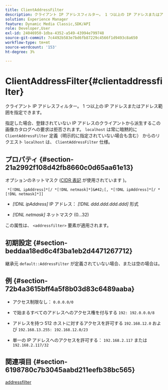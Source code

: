 ```yaml
---
title: ClientAddressFilter
description: クライアント IP アドレスフィルター。 1 つ以上の IP アドレスまたはアドレス範囲を指定できます。
solution: Experience Manager
feature: Dynamic Media Classic,SDK/API
role: Developer,User
exl-id: 24046950-1dba-4352-a549-43994e799748
source-git-commit: 7c4492b583e7bd6fb87229c4566f1d9493c8a650
workflow-type: tm+mt
source-wordcount: '153'
ht-degree: 3%

---
```


# ClientAddressFilter{#clientaddressfilter}

クライアント IP アドレスフィルター。 1 つ以上の IP アドレスまたはアドレス範囲を指定できます。

指定した場合、登録されていない IP アドレスのクライアントから派生するこの画像カタログへの要求は拒否されます。 `localhost` は常に暗黙的に `ClientAddressFilter` 定義（明示的に指定されていない場合も含む） からのリクエスト `localhost` は、 `ClientAddressFilter` 仕様。

## プロパティ {#section-21a2992f108d42fb8660c0d65aa61e13}

オプションのネットマスク ([CIDR 表記](https://en.wikipedia.org/wiki/Classless_Inter-Domain_Routing#CIDR_notation) が使用されています )。

` *[!DNL ipAddress]*[/ *[!DNL netmask]*]&#42;[, *[!DNL ipAddress]*[/ *[!DNL netmask]*]]`

* *[!DNL ipAddress]* IP アドレス： *[!DNL ddd.ddd.ddd.ddd]* 形式

* *[!DNL netmask]* ネットマスク (0...32)

この属性は、 `<addressfilter>` 要素が適用されます。

## 初期設定 {#section-beddaa18ed6c4f3ba1eb2d4471267712}

継承元 `default::AddressFilter` が定義されていない場合、または空の場合は。

## 例 {#section-72b4a3615bff4a5f8b03d83c6489aaba}

* アクセス制限なし： `0.0.0.0/0`
* で始まるすべてのアドレスへのアクセス権を付与する `192: 192.0.0.0/8`
* アドレスを持つ 512 ホストに対するアクセスを許可する `192.168.12.0` および `192.168.13.255: 192.168.12.0/23`

* 単一の IP アドレスへのアクセスを許可する： `192.168.2.117` または `192.168.2.117/32`

## 関連項目 {#section-6198780c7b3045aabd211eefb38bc565}

[addressfilter](../../../../../ir-api/material-cat/image-rendering-api-ref/c-ir-material-catalog/c-ir-attributes-reference/r-ir-clientaddressfilter.md#reference-52a541cec0b0424faf263d1fb4946b5f)
